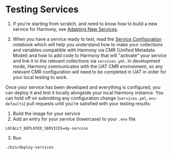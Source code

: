# Testing Services

1. If you're starting from scratch, and need to know how to build a new service for Harmony, see [Adapting New Services](./guides/adapting-new-services.md). 

2. When you have a service ready to test, read the [Service Configuration](./guides/Configuring%20a%20Harmony%20service.ipynb) notebook which will help you understand how to make your collections and variables compatible with Harmony via CMR (Unified Metadata Model) and how to add code to Harmony that will "activate" your service and link it to the relevant collections via `services.yml`. In development mode, Harmony communicates with the UAT CMR environment, so any relevant CMR configuration will need to be completed in UAT in order for your local testing to work.

Once your service has been developed and everything is configured, you can deploy it and test it locally alongside your local Harmony instance. You can hold off on submitting any configuration change (`services.yml`, `env-defaults`) pull requests until you're satisfied with your testing results:

1. Build the image for your service
2. Add an entry for your service (lowercase) to your `.env` file:
```shell
LOCALLY_DEPLOYED_SERVICES=my-service
```
3. Run
```bash
./bin/deploy-services
```